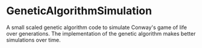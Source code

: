 # GeneticAlgorithmSimulation
A small scaled genetic algorithm code to simulate Conway's game of life over generations. 
The implementation of the genetic algorithm makes better simulations over time.
